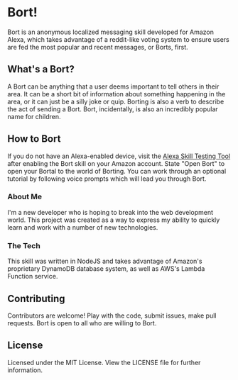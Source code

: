 # Bort!

Bort is an anonymous localized messaging skill developed for Amazon Alexa, which takes advantage of a reddit-like voting system to ensure users are fed the most popular and recent messages, or Borts, first.  

## What's a Bort?

A Bort can be anything that a user deems important to tell others in their area.  It can be a short bit of information about something happening in the area, or it can just be a silly joke or quip.  Borting is also a verb to describe the act of sending a Bort. Bort, incidentally, is also an incredibly popular name for children.

## How to Bort

If you do not have an Alexa-enabled device, visit the [Alexa Skill Testing Tool](https://echosim.io) after enabling the Bort skill on your Amazon account.  State "Open Bort" to open your Bortal to the world of Borting.  You can work through an optional tutorial by following voice prompts which will lead you through Bort.

### About Me

I'm a new developer who is hoping to break into the web development world.  This project was created as a way to express my ability to quickly learn and work with a number of new technologies.  

### The Tech

This skill was written in NodeJS and takes advantage of Amazon's proprietary DynamoDB database system, as well as AWS's Lambda Function service.

## Contributing

Contributors are welcome!  Play with the code, submit issues, make pull requests.  Bort is open to all who are willing to Bort.

## License

Licensed under the MIT License.  View the LICENSE file for further information.
